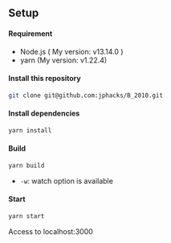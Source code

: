 ## Setup

#### Requirement

- Node.js ( My version: v13.14.0 )
- yarn (My version: v1.22.4)

#### Install this repository

```sh
git clone git@github.com:jphacks/B_2010.git
```

#### Install dependencies

```sh
yarn install
```

#### Build

```sh
yarn build
```

- `-w`: watch option is available

#### Start

```sh
yarn start
```

Access to localhost:3000
